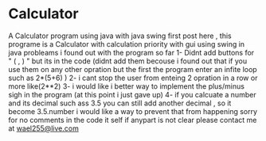 # Calculator
A Calculator program using java with java swing 
first post here ,
this programe is a Calculator with calculation priority with gui using swing in java
probleams i found out with the program so far
1- Didnt add buttons for " ( , ) " but its in the code (didnt add them becouse i found out that if you use them on any other opration but the first the program enter 
an infite loop such as 2*(5+6) )
2- i cant stop the user from enteing 2 opration in a row or more like(2**2)
3- i would like i better way to implement the plus/minus sigh in the program (at this point i just gave up)
4- if you calcuate a number and its decimal such ass 3.5 you can still add another decimal , so it become 3.5.number i would like a way to prevent that from happening
sorry for no comments in the code it self if anypart is not clear please contact me at wael255@live.com


